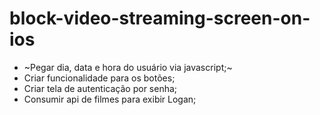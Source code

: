 # block-video-streaming-screen-on-ios

- ~Pegar dia, data e hora do usuário via javascript;~
- Criar funcionalidade para os botões;
- Criar tela de autenticação por senha;
- Consumir api de filmes para exibir Logan;

  
  
